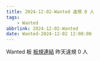 ```yaml
---
title: 2024-12-02-Wanted 違規 0 人
tags:
    - Wanted
abbrlink: 2024-12-02-Wanted
date: Wanted-2024-12-02 12:00:00
---
```

Wanted 板 [板規連結](https://www.ptt.cc/bbs/Wanted/M.1608829773.A.D3B.html)
昨天違規 0 人
